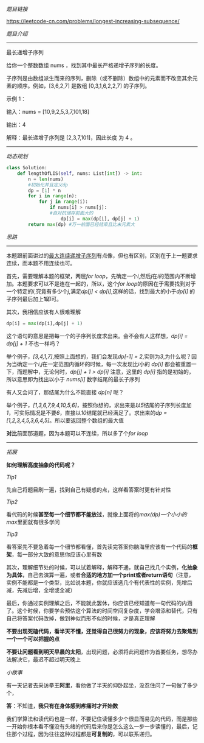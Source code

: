 *题目链接*

https://leetcode-cn.com/problems/longest-increasing-subsequence/


*题目介绍*
*******************************
最长递增子序列

给你一个整数数组 nums ，找到其中最长严格递增子序列的长度。

子序列是由数组派生而来的序列，删除（或不删除）数组中的元素而不改变其余元素的顺序。例如，[3,6,2,7] 是数组 [0,3,1,6,2,2,7] 的子序列。

 
示例 1：

输入：nums = [10,9,2,5,3,7,101,18]

输出：4

解释：最长递增子序列是 [2,3,7,101]，因此长度
为 4 。

********

*动态规划*

```python
class Solution:
    def lengthOfLIS(self, nums: List[int]) -> int:
        n = len(nums)
        #初始化并且定义dp
        dp = [1] * n
        for i in range(n):
            for j in range(i):
                if nums[i] > nums[j]:
                #自对抗储存前面大的
                    dp[i] = max(dp[i], dp[j] + 1)
        return max(dp) #万一前面已经结束且比末元素大
```

*思路*
*******************************
本题跟前面讲过的[最大连续递增子序列](sub.md)有点像，但也有区别，区别在于上一题要求连续，而本题不用连续也可。

首先，需要理解本题的框架，两层*for loop*，先确定一个*i*,然后*j*在*i*的范围内不断增加。本题要求可以不是连在一起的，所以，这个*for* *loop*的原因在于需要找到对于一个特定的*i*,究竟有多少个*j*,满足*dp[j] < dp[i]*,这样的话，找到最大的小于*dp[i]* 的子序列最后加上**1**即可。

其次，我相信应该有人很难理解

```python
dp[i] = max(dp[i],dp[j] + 1)
```
这个语句的意思是把每一个的子序列长度求出来。会不会有人这样想，*dp[i] = dp[j] + 1* 不也一样吗？

举个例子，*[3,4,1,7]*,按照上面想的，我们会发现*dp[-1] = 2*,实则为*3*,为什么呢？因为当确定一个*i*,*j*在一定范围内循环的时候，每一次发现比*i*小的 *dp[i]* 都会被重置一下，而题解中，无论何时，*dp[j] + 1 > dp[i]* 注意，这里的 *dp[i]* 指的是初始的，所以意思即为找出以小于 *nums[i]* 数字结尾的最长子序列

有人又会问了，那结尾为什么不能直接 *dp[n]* 呢？


举个例子，*[1,3,6,7,9,4,10,5,6]*，按照你想的，求出来是以*5*结尾的子序列长度加*1*，可实际情况是不要*6*，直接以*10*结尾就已经满足了。求出来的*dp = [1,2,3,4,5,3,6,4,5]*。所以要返回整个数组的最大值

**对比**前面那道题，因为本题可以不连续，所以多了个*for* *loop*

********************************
*拓展*

**如何理解高度抽象的代码呢？**

*Tip1*

先自己将题目刷一遍，找到自己有疑惑的点，这样看答案时更有针对性

*Tip2*

看代码的时候**甚至每一个细节都不能放过**，就像上面将的*max(dp)*一个小小的*max*里面就有很多学问


*Tip3*

看答案先不要急着每一个细节都看懂，首先读完答案你脑海里应该有一个代码的**框架**，每一部分大致的意思你应该心里有数

其次，理解细节处的时候，可以试着解释，解释不通，就自己找几个实例，**化抽象为具体**，自己去演算一遍，或者**合适的地方加一个print或者return语句**（注意，实例不能都是一个类型，比如说本题，你就应该选几个有代表性的实例，先增后减，先减后增，全增或全减）

最后，你通过实例理解之后，不能就此罢休，你应该已经知道每一句代码的内涵了。这个时候，你要学会预估这个算法的时间空间复杂度，学会增添和替代，只有自己将答案代码改掉，做到神似而形不似的时候，才是真正理解

**不要出现死磕代码，看半天不懂，还觉得自己很努力的现象，应该将努力去聚焦到一个一个可以把握的点**

**不要让问题看到明天早晨的太阳**，出现问题，必须将此问题作为首要任务，想尽办法解决它，最迟不超过明天晚上

*小故事*

有一天记者去采访拳王**阿里**，看他做了半天的仰卧起坐，没忍住问了一句做了多少个，

**答**：不知道，**我只有在身体感到疼痛时才开始数**

我们学算法和读代码也是一样，不要记住读懂多少个很显而易见的代码，而是那些一开始你根本看不懂没有头绪的代码后来你是怎么这么一步一步读懂的，最后，记住那个过程，因为往往这种过程都是**可复制的**，可以联系递归。